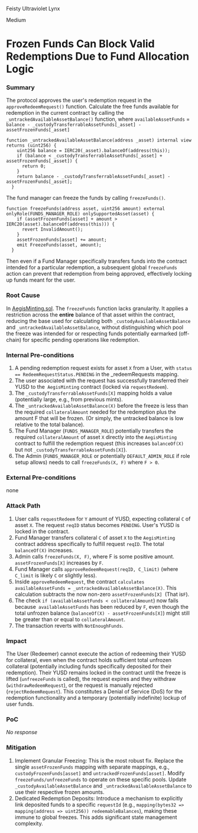 Feisty Ultraviolet Lynx

Medium

# Frozen Funds Can Block Valid Redemptions Due to Fund Allocation Logic

### Summary

The protocol approves the user's redemption request in the `approveRedeemRequest()` function.
Calculate the free funds available for redemption in the current contract by calling the `_untrackedAvailableAssetBalance()` function, where `availableAssetFunds` = `balance - _custodyTransferrableAssetFunds[_asset] - assetFrozenFunds[_asset]`

```solidity
function _untrackedAvailableAssetBalance(address _asset) internal view returns (uint256) {
    uint256 balance = IERC20(_asset).balanceOf(address(this));
    if (balance < _custodyTransferrableAssetFunds[_asset] + assetFrozenFunds[_asset]) {
      return 0;
    }
    return balance - _custodyTransferrableAssetFunds[_asset] - assetFrozenFunds[_asset];
  }
```
The fund manager can freeze the funds by calling `freezeFunds()`.
```solidity
function freezeFunds(address asset, uint256 amount) external onlyRole(FUNDS_MANAGER_ROLE) onlySupportedAsset(asset) {
    if (assetFrozenFunds[asset] + amount > IERC20(asset).balanceOf(address(this))) {
      revert InvalidAmount();
    }
    assetFrozenFunds[asset] += amount;
    emit FreezeFunds(asset, amount);
  }
```
Then even if a Fund Manager specifically transfers funds into the contract intended for a particular redemption, a subsequent global `freezeFunds`  action can prevent that redemption from being approved, effectively locking up funds meant for the user.


### Root Cause

In [AegisMinting.sol](https://github.com/sherlock-audit/2025-04-aegis-op-grant/blob/4aceb235db96b2299bb95ebf16e83a24f987bf3e/aegis-contracts/contracts/AegisMinting.sol#L340).
The `freezeFunds` function lacks granularity. It applies a restriction across the **entire** balance of that asset within the contract, reducing the base used for calculating both `_custodyAvailableAssetBalance` and `_untrackedAvailableAssetBalance`, without distinguishing which pool the freeze was intended for or respecting funds potentially earmarked (off-chain) for specific pending operations like redemption.

### Internal Pre-conditions

1. A pending redemption request exists for asset `X` from a User, with `status == RedeemRequestStatus.PENDING` in the _redeemRequests mapping.
2. The user associated with the request has successfully transferred their YUSD to the` AegisMinting` contract (locked via `requestRedeem`).
3. The `_custodyTransferrableAssetFunds[X]` mapping holds a value (potentially large, e.g., from previous mints).
4. The `_untrackedAvailableAssetBalance(X)` before the freeze is less than the required `collateralAmount` needed for the redemption plus the amount F that will be frozen. (Or simply, the untracked balance is low relative to the total balance).
5. The Fund Manager (`FUNDS_MANAGER_ROLE`) potentially transfers the required `collateralAmount` of asset `X` directly into the `AegisMinting` contract to fulfill the redemption request (this increases `balanceOf(X)` but not `_custodyTransferrableAssetFunds[X]`).
6. The Admin (`FUNDS_MANAGER_ROLE` or potentially `DEFAULT_ADMIN_ROLE` if role setup allows) needs to call `freezeFunds(X, F)` where `F > 0`.

### External Pre-conditions

none

### Attack Path

1. User calls `requestRedeem` for `Y` amount of YUSD, expecting collateral `C` of asset `X`. The request `reqID` status becomes `PENDING`. User's YUSD is locked in the contract.
2. Fund Manager transfers collateral `C` of asset `X` to the `AegisMinting` contract address specifically to fulfill request `reqID`. The total `balanceOf(X)` increases.
3. Admin calls `freezeFunds(X, F)`, where F is some positive amount. `assetFrozenFunds[X]` increases by `F`. 
4. Fund Manager calls `approveRedeemRequest(reqID, C_limit)` (where `C_limit` is likely `C` or slightly less).
5. Inside `approveRedeemRequest`, the contract `calculates availableAssetFunds = _untrackedAvailableAssetBalance(X)`. This calculation subtracts the now non-zero `assetFrozenFunds[X] `(That is`F`).
6. The check `if (availableAssetFunds < collateralAmount`) now fails because` availableAssetFunds` has been reduced by `F`, even though the total unfrozen balance (`balanceOf(X) - assetFrozenFunds[X]`) might still be greater than or equal to `collateralAmount`.
7. The transaction reverts with `NotEnoughFunds`.

### Impact

The User (Redeemer) cannot execute the action of redeeming their YUSD for collateral, even when the contract holds sufficient total unfrozen collateral (potentially including funds specifically deposited for their redemption). Their YUSD remains locked in the contract until the freeze is lifted (`unfreezeFunds` is called), the request expires and they withdraw (`withdrawRedeemRequest`), or the request is manually rejected (`rejectRedeemRequest`). This constitutes a Denial of Service (DoS) for the redemption functionality and a temporary (potentially indefinite) lockup of user funds.

### PoC

_No response_

### Mitigation

1. Implement Granular Freezing: This is the most robust fix. Replace the single `assetFrozenFunds` mapping with separate mappings, e.g., `custodyFrozenFunds[asset]` and `untrackedFrozenFunds[asset]`. Modify `freezeFunds/unfreezeFunds` to operate on these specific pools. Update `_custodyAvailableAssetBalance` and `_untrackedAvailableAssetBalance` to use their respective frozen amounts. 
2. Dedicated Redemption Deposits: Introduce a mechanism to explicitly link deposited funds to a specific `requestId` (e.g., `mapping(bytes32 => mapping(address => uint256)) redeemableBalances`), making these immune to global freezes. This adds significant state management complexity.